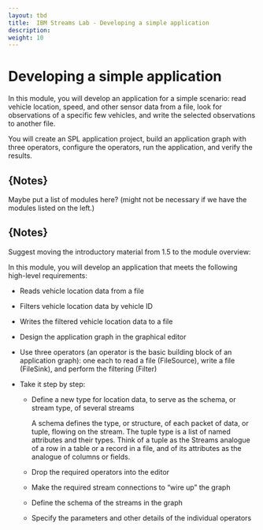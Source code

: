 ```yaml
---
layout: tbd
title:  IBM Streams Lab - Developing a simple application
description:
weight: 10
---
```


# Developing a simple application

In this module, you will develop an application for a simple scenario: read vehicle location, speed, and other sensor data from a file, look for observations of a specific few vehicles, and write the selected observations to another file.

You will create an SPL application project, build an application graph with three operators, configure the operators, run the application, and verify the results.

## {Notes}
Maybe put a list of modules here? (might not be necessary if we have the modules listed on the left.)


## {Notes}
Suggest moving the introductory material from 1.5 to the module overview:

In this module, you will develop an application that meets the following high-level requirements:

* Reads vehicle location data from a file
* Filters vehicle location data by vehicle ID
* Writes the filtered vehicle location data to a file


*	Design the application graph in the graphical editor
* Use three operators (an operator is the basic building block of an application graph): one each to read a file (FileSource), write a file (FileSink), and perform the filtering (Filter)
* Take it step by step:

  * Define a new type for location data, to serve as the schema, or stream type, of several streams

    A schema defines the type, or structure, of each packet of data, or tuple, flowing on the stream. The tuple type is a list of named attributes and their types. Think of a tuple as the Streams analogue of a row in a table or a record in a file, and of its attributes as the analogue of columns or fields.

  *	Drop the required operators into the editor

  *	Make the required stream connections to “wire up” the graph

  *	Define the schema of the streams in the graph

  *	Specify the parameters and other details of the individual operators
